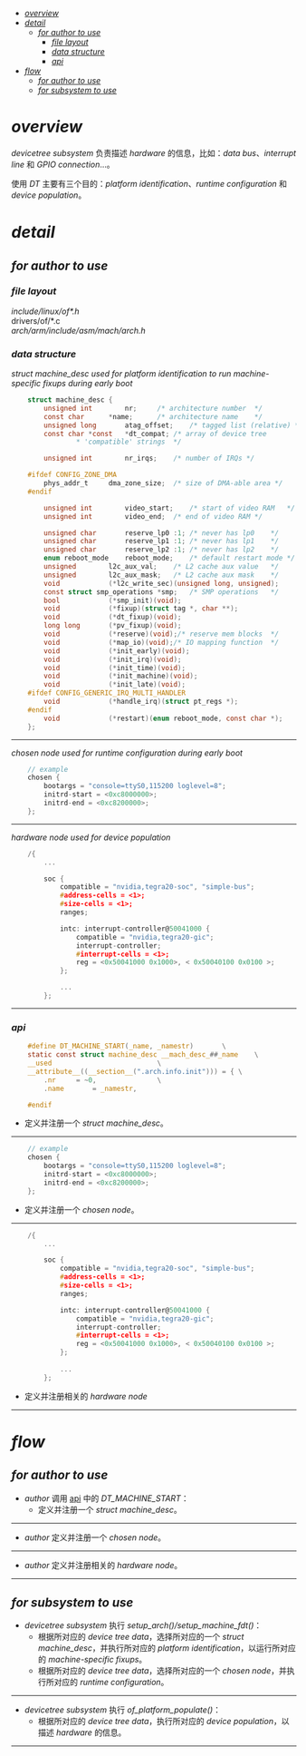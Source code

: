 
- [_overview_](#overview)
- [_detail_](#detail)
  - [_for author to use_](#for-author-to-use)
    - [_file layout_](#file-layout)
    - [_data structure_](#data-structure)
    - [_api_](#api)
- [_flow_](#flow)
  - [_for author to use_](#for-author-to-use-1)
  - [_for subsystem to use_](#for-subsystem-to-use)

# _overview_

_devicetree subsystem_ 负责描述 _hardware_ 的信息，比如：_data bus_、_interrupt line_ 和 _GPIO
connection_...。

使用 _DT_ 主要有三个目的：_platform identification_、_runtime configuration_ 和 _device population_。

# _detail_

## _for author to use_

### _file layout_

_include/linux/of*.h_   
drivers/of/*.c  
_arch/arm/include/asm/mach/arch.h_  

### _data structure_

_struct machine_desc used for platform identification to run machine-specific fixups during early boot_
```C
    struct machine_desc {
        unsigned int		nr;		/* architecture number	*/
        const char		*name;		/* architecture name	*/
        unsigned long		atag_offset;	/* tagged list (relative) */
        const char *const 	*dt_compat;	/* array of device tree
                * 'compatible' strings	*/

        unsigned int		nr_irqs;	/* number of IRQs */

    #ifdef CONFIG_ZONE_DMA
        phys_addr_t		dma_zone_size;	/* size of DMA-able area */
    #endif

        unsigned int		video_start;	/* start of video RAM	*/
        unsigned int		video_end;	/* end of video RAM	*/

        unsigned char		reserve_lp0 :1;	/* never has lp0	*/
        unsigned char		reserve_lp1 :1;	/* never has lp1	*/
        unsigned char		reserve_lp2 :1;	/* never has lp2	*/
        enum reboot_mode	reboot_mode;	/* default restart mode	*/
        unsigned		l2c_aux_val;	/* L2 cache aux value	*/
        unsigned		l2c_aux_mask;	/* L2 cache aux mask	*/
        void			(*l2c_write_sec)(unsigned long, unsigned);
        const struct smp_operations	*smp;	/* SMP operations	*/
        bool			(*smp_init)(void);
        void			(*fixup)(struct tag *, char **);
        void			(*dt_fixup)(void);
        long long		(*pv_fixup)(void);
        void			(*reserve)(void);/* reserve mem blocks	*/
        void			(*map_io)(void);/* IO mapping function	*/
        void			(*init_early)(void);
        void			(*init_irq)(void);
        void			(*init_time)(void);
        void			(*init_machine)(void);
        void			(*init_late)(void);
    #ifdef CONFIG_GENERIC_IRQ_MULTI_HANDLER
        void			(*handle_irq)(struct pt_regs *);
    #endif
        void			(*restart)(enum reboot_mode, const char *);
    };
```
***

_chosen node used for runtime configuration during early boot_
```C
    // example
    chosen {
		bootargs = "console=ttyS0,115200 loglevel=8";
		initrd-start = <0xc8000000>;
		initrd-end = <0xc8200000>;
	};
```
***

_hardware node used for device population_
```C
    /{
        ...

        soc {
            compatible = "nvidia,tegra20-soc", "simple-bus";
            #address-cells = <1>;
            #size-cells = <1>;
            ranges;

            intc: interrupt-controller@50041000 {
                compatible = "nvidia,tegra20-gic";
                interrupt-controller;
                #interrupt-cells = <1>;
                reg = <0x50041000 0x1000>, < 0x50040100 0x0100 >;
            };

            ...
        };
```
***

### _api_

```C
    #define DT_MACHINE_START(_name, _namestr)		\
    static const struct machine_desc __mach_desc_##_name	\
    __used							\
    __attribute__((__section__(".arch.info.init"))) = {	\
        .nr		= ~0,				\
        .name		= _namestr,

    #endif
```  
* 定义并注册一个 _struct machine_desc_。
***

```C
    // example
    chosen {
		bootargs = "console=ttyS0,115200 loglevel=8";
		initrd-start = <0xc8000000>;
		initrd-end = <0xc8200000>;
	};
```
* 定义并注册一个 _chosen node_。
***

```C
    /{
        ...

        soc {
            compatible = "nvidia,tegra20-soc", "simple-bus";
            #address-cells = <1>;
            #size-cells = <1>;
            ranges;

            intc: interrupt-controller@50041000 {
                compatible = "nvidia,tegra20-gic";
                interrupt-controller;
                #interrupt-cells = <1>;
                reg = <0x50041000 0x1000>, < 0x50040100 0x0100 >;
            };
            
            ...
        };
```
* 定义并注册相关的 _hardware node_
***

# _flow_

## _for author to use_

* _author_ 调用 [api](#api) 中的 _DT_MACHINE_START_：
  	* 定义并注册一个 _struct machine_desc_。
***
* _author_ 定义并注册一个 _chosen node_。
***
* _author_ 定义并注册相关的 _hardware node_。
***

## _for subsystem to use_

* _devicetree subsystem_ 执行 _setup_arch()/setup_machine_fdt()_：
    * 根据所对应的 _device tree data_，选择所对应的一个 _struct machine_desc_，并执行所对应的 _platform identification_，以运行所对应的 _machine-specific fixups_。
    * 根据所对应的 _device tree data_，选择所对应的一个 _chosen node_，并执行所对应的 _runtime configuration_。
***
* _devicetree subsystem_ 执行 _of_platform_populate()_：
    * 根据所对应的 _device tree data_，执行所对应的 _device population_，以描述 _hardware_ 的信息。
***

